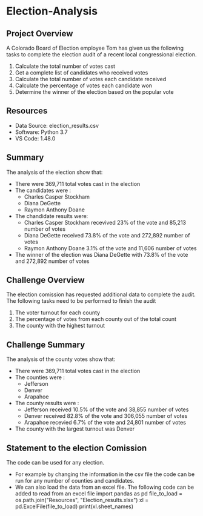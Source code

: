 # Election-Analysis

## Project Overview
A Colorado Board of Election employee Tom has given us the following tasks to complete the election audit of a recent local congressional election.

1. Calculate the total number of votes cast
2. Get a complete list of candidates who received votes
3. Calculate the total number of votes each candidate received
4. Calculate the percentage of votes each candidate won
5. Determine the winner of the election based on the popular vote

## Resources
- Data Source: election_results.csv
- Software: Python 3.7
- VS Code: 1.48.0

## Summary
The analysis of the election show that:
- There were 369,711 total votes cast in the election
- The candidates were :
    - Charles Casper Stockham
    - Diana DeGette
    - Raymon Anthony Doane
- The chandidate results were:
    - Charles Casper Stockham recevived 23% of the vote and 85,213 number of votes
    - Diana DeGette received 73.8% of the vote and 272,892 number of votes
    - Raymon Anthony Doane 3.1% of the vote and 11,606 number of votes
- The winner of the election was Diana DeGette with 73.8% of the vote and 272,892 number of votes 

## Challenge Overview
The election comission has requested additional data to complete the audit. The following tasks need to be performed to finish the audit
1. The voter turnout for each county
2. The percentage of votes from each county out of the total count
3. The county with the highest turnout

## Challenge Summary
The analysis of the county votes show that:
- There were 369,711 total votes cast in the election
- The counties were :
    - Jefferson
    - Denver
    - Arapahoe
- The county results were :
    - Jefferson received 10.5% of the vote and 38,855 number of votes
    - Denver received 82.8% of the vote and 306,055 number of votes
    - Arapahoe recevied 6.7% of the vote and 24,801 number of votes
- The county with the largest turnout was Denver

## Statement to the election Comission
The code can be used for any election. 
- For example by changing the information in the csv file the code can be run for any number of counties and candidates.
- We can also load the data from an excel file. The following code can be added to read from an excel file
import pandas as pd
file_to_load = os.path.join("Resources", "Election_results.xlsx")
xl = pd.ExcelFile(file_to_load)
print(xl.sheet_names)
